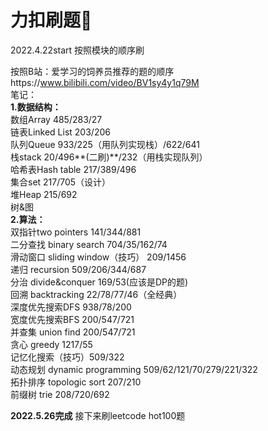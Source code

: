 # 力扣刷题💪  
2022.4.22start 按照模块的顺序刷

按照B站：爱学习的饲养员推荐的题的顺序https://www.bilibili.com/video/BV1sy4y1q79M  
笔记：  
**1.数据结构：**  
数组Array 485/283/27  
链表Linked List 203/206  
队列Queue 933/225（用队列实现栈）/622/641  
栈stack 20/496**(二刷)**/232（用栈实现队列）  
哈希表Hash table 217/389/496  
集合set 217/705（设计）  
堆Heap 215/692  
树&图  
**2.算法：**  
双指针two pointers 141/344/881  
二分查找 binary search 704/35/162/74  
滑动窗口 sliding window（技巧） 209/1456  
递归 recursion 509/206/344/687  
分治 divide&conquer 169/53(应该是DP的题)  
回溯 backtracking 22/78/77/46（全经典）  
深度优先搜索DFS 938/78/200  
宽度优先搜索BFS 200/547/721  
并查集 union find 200/547/721  
贪心 greedy 1217/55  
记忆化搜索（技巧）509/322  
动态规划 dynamic programming 509/62/121/70/279/221/322  
拓扑排序 topologic sort 207/210  
前缀树 trie 208/720/692  

**2022.5.26完成**
接下来刷leetcode hot100题